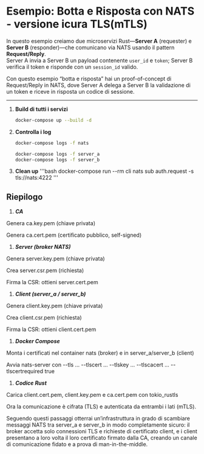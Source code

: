 # Esempio: Botta e Risposta con NATS - versione icura TLS(mTLS)

In questo esempio creiamo due microservizi Rust—**Server A** (requester) e **Server B** (responder)—che comunicano via NATS usando il pattern **Request/Reply**.  
Server A invia a Server B un payload contenente `user_id` e `token`; Server B verifica il token e risponde con un `session_id` valido.

Con questo esempio “botta e risposta” hai un proof-of-concept di Request/Reply in NATS, dove Server A delega a Server B la validazione di un token e riceve in risposta un codice di sessione.

---

1. **Build di tutti i servizi**

   ```bash
   docker-compose up --build -d
   ```

2. **Controlla i log**

   ```bash
   docker-compose logs -f nats

   docker-compose logs -f server_a
   docker-compose logs -f server_b
   ```

3. **Clean up**
    '''bash
    docker-compose run --rm cli nats sub auth.request -s tls://nats:4222
    '''

## Riepilogo

1. ***CA***

Genera ca.key.pem (chiave privata)

Genera ca.cert.pem (certificato pubblico, self-signed)

1. ***Server (broker NATS)***

Genera server.key.pem (chiave privata)

Crea server.csr.pem (richiesta)

Firma la CSR: ottieni server.cert.pem

1. ***Client (server_a / server_b)***

Genera client.key.pem (chiave privata)

Crea client.csr.pem (richiesta)

Firma la CSR: ottieni client.cert.pem

1. ***Docker Compose***

Monta i certificati nel container nats (broker) e in server_a/server_b (client)

Avvia nats-server con --tls … --tlscert … --tlskey … --tlscacert … --tlscertrequired true

1. ***Codice Rust***

Carica client.cert.pem, client.key.pem e ca.cert.pem con tokio_rustls

Ora la comunicazione è cifrata (TLS) e autenticata da entrambi i lati (mTLS).

Seguendo questi passaggi otterrai un’infrastruttura in grado di scambiare messaggi NATS tra server_a e server_b in modo completamente sicuro: il broker accetta solo connessioni TLS e richieste di certificato client, e i client presentano a loro volta il loro certificato firmato dalla CA, creando un canale di comunicazione fidato e a prova di man-in-the-middle.
